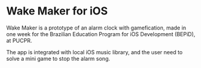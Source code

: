 Wake Maker for iOS
=========

Wake Maker is a prototype of an alarm clock with gamefication, made in one week for the Brazilian Education Program for iOS Development (BEPiD), at PUCPR.

The app is integrated with local iOS music library, and the user need to solve a mini game to stop the alarm song.

